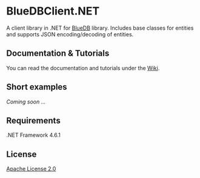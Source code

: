 # BlueDBClient.NET
A client library in .NET for [BlueDB](https://github.com/GregaMohorko/BlueDB) library. Includes base classes for entities and supports JSON encoding/decoding of entities.

## Documentation & Tutorials
You can read the documentation and tutorials under the [Wiki](https://github.com/GregaMohorko/BlueDBClient.NET/wiki).

## Short examples
*Coming soon ...*

## Requirements
.NET Framework 4.6.1

## License
[Apache License 2.0](./LICENSE)
